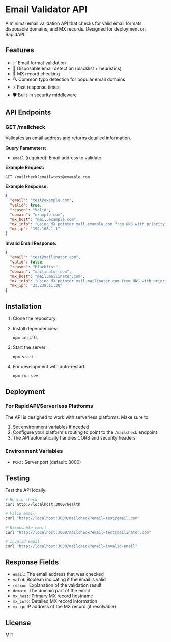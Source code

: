 # Email Validator API

A minimal email validation API that checks for valid email formats, disposable domains, and MX records. Designed for deployment on RapidAPI.

## Features

- ✅ Email format validation
- 🚫 Disposable email detection (blacklist + heuristics)
- 📧 MX record checking
- 🔍 Common typo detection for popular email domains
- ⚡ Fast response times
- 🛡️ Built-in security middleware

## API Endpoints

### GET /mailcheck

Validates an email address and returns detailed information.

**Query Parameters:**
- `email` (required): Email address to validate

**Example Request:**
```
GET /mailcheck?email=test@example.com
```

**Example Response:**
```json
{
  "email": "test@example.com",
  "valid": true,
  "reason": "Valid",
  "domain": "example.com",
  "mx_host": "mail.example.com",
  "mx_info": "Using MX pointer mail.example.com from DNS with priority: 10",
  "mx_ip": "192.168.1.1"
}
```

**Invalid Email Response:**
```json
{
  "email": "test@mailinator.com",
  "valid": false,
  "reason": "Blacklist",
  "domain": "mailinator.com",
  "mx_host": "mail.mailinator.com",
  "mx_info": "Using MX pointer mail.mailinator.com from DNS with priority: 10",
  "mx_ip": "23.239.11.30"
}
```

## Installation

1. Clone the repository
2. Install dependencies:
   ```bash
   npm install
   ```

3. Start the server:
   ```bash
   npm start
   ```

4. For development with auto-restart:
   ```bash
   npm run dev
   ```

## Deployment

### For RapidAPI/Serverless Platforms

The API is designed to work with serverless platforms. Make sure to:

1. Set environment variables if needed
2. Configure your platform's routing to point to the `/mailcheck` endpoint
3. The API automatically handles CORS and security headers

### Environment Variables

- `PORT`: Server port (default: 3000)

## Testing

Test the API locally:

```bash
# Health check
curl http://localhost:3000/health

# Valid email
curl "http://localhost:3000/mailcheck?email=test@gmail.com"

# Disposable email
curl "http://localhost:3000/mailcheck?email=test@mailinator.com"

# Invalid email
curl "http://localhost:3000/mailcheck?email=invalid-email"
```

## Response Fields

- `email`: The email address that was checked
- `valid`: Boolean indicating if the email is valid
- `reason`: Explanation of the validation result
- `domain`: The domain part of the email
- `mx_host`: Primary MX record hostname
- `mx_info`: Detailed MX record information
- `mx_ip`: IP address of the MX record (if resolvable)

## License

MIT
